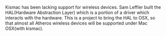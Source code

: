 Kismac has been lacking support for wireless devices. Sam Leffler built the HAL(Hardware Abstraction Layer) which is a portion of a driver which interacts with the hardware. This is a project to bring the HAL to OSX, so that almost all Atheros wireless devices will be supported under Mac OSX(with kismac).